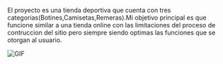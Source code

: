 El proyecto es una tienda deportiva que cuenta con tres categorias(Botines,Camisetas,Remeras).Mi objetivo principal es que funcione similar a una tienda online con las limitaciones del proceso de contruccion del sitio pero siempre siendo optimas las funciones que se otorgan al usuario. 


![GIF](https://user-images.githubusercontent.com/36220460/120962673-906a9e80-c736-11eb-9db4-04907a2855d3.gif)
